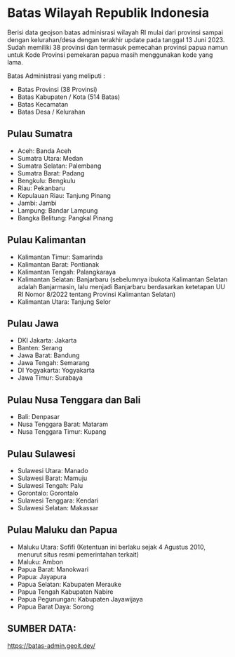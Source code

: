 # Batas Wilayah Republik Indonesia

Berisi data geojson batas adminisrasi wilayah RI mulai dari provinsi sampai dengan kelurahan/desa dengan terakhir update pada tanggal 13 Juni 2023. Sudah memiliki 38 provinsi dan termasuk pemecahan provinsi papua namun untuk Kode Provinsi pemekaran papua masih menggunakan kode yang lama. 

Batas Administrasi yang meliputi :

- Batas Provinsi (38 Provinsi)
- Batas Kabupaten / Kota (514 Batas)
- Batas Kecamatan
- Batas Desa / Kelurahan

## Pulau Sumatra
- Aceh: Banda Aceh
- Sumatra Utara: Medan
- Sumatra Selatan: Palembang
- Sumatra Barat: Padang
- Bengkulu: Bengkulu
- Riau: Pekanbaru
- Kepulauan Riau: Tanjung Pinang
- Jambi: Jambi
- Lampung: Bandar Lampung
- Bangka Belitung: Pangkal Pinang

## Pulau Kalimantan
- Kalimantan Timur: Samarinda
- Kalimantan Barat: Pontianak
- Kalimantan Tengah: Palangkaraya
- Kalimantan Selatan: Banjarbaru (sebelumnya ibukota Kalimantan Selatan adalah Banjarmasin, lalu menjadi Banjarbaru berdasarkan ketetapan UU RI Nomor 8/2022 tentang Provinsi Kalimantan Selatan)
- Kalimantan Utara: Tanjung Selor

## Pulau Jawa
- DKI Jakarta: Jakarta
- Banten: Serang
- Jawa Barat: Bandung
- Jawa Tengah: Semarang
- DI Yogyakarta: Yogyakarta
- Jawa Timur: Surabaya

## Pulau Nusa Tenggara dan Bali
- Bali: Denpasar
- Nusa Tenggara Barat: Mataram
- Nusa Tenggara Timur: Kupang

## Pulau Sulawesi
- Sulawesi Utara: Manado
- Sulawesi Barat: Mamuju
- Sulawesi Tengah: Palu
- Gorontalo: Gorontalo
- Sulawesi Tenggara: Kendari
- Sulawesi Selatan: Makassar

## Pulau Maluku dan Papua
- Maluku Utara: Sofifi (Ketentuan ini berlaku sejak 4 Agustus 2010, menurut situs resmi pemerintahan terkait)
- Maluku: Ambon
- Papua Barat: Manokwari
- Papua: Jayapura
- Papua Selatan: Kabupaten Merauke
- Papua Tengah Kabupaten Nabire
- Papua Pegunungan: Kabupaten Jayawijaya
- Papua Barat Daya: Sorong

## SUMBER DATA:
https://batas-admin.geoit.dev/
